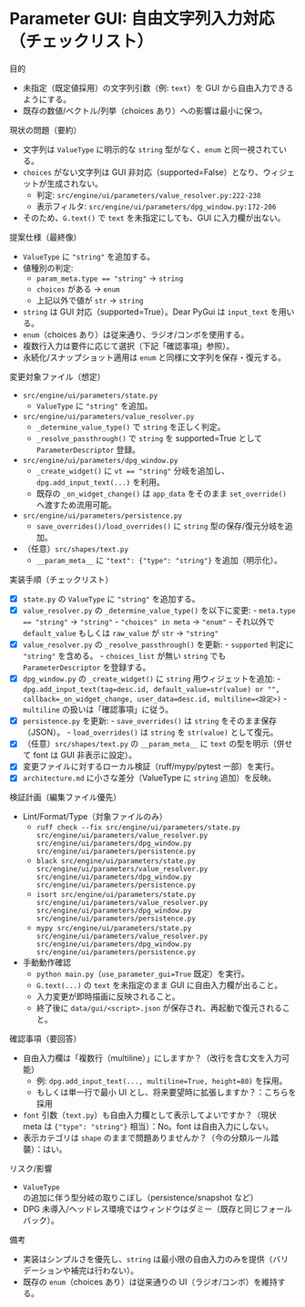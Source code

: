 # Parameter GUI: 自由文字列入力対応（チェックリスト）

目的

- 未指定（既定値採用）の文字列引数（例: `text`）を GUI から自由入力できるようにする。
- 既存の数値/ベクトル/列挙（choices あり）への影響は最小に保つ。

現状の問題（要約）

- 文字列は `ValueType` に明示的な `string` 型がなく、`enum` と同一視されている。
- `choices` がない文字列は GUI 非対応（supported=False）となり、ウィジェットが生成されない。
  - 判定: `src/engine/ui/parameters/value_resolver.py:222-238`
  - 表示フィルタ: `src/engine/ui/parameters/dpg_window.py:172-206`
- そのため、`G.text()` で `text` を未指定にしても、GUI に入力欄が出ない。

提案仕様（最終像）

- `ValueType` に `"string"` を追加する。
- 値種別の判定:
  - `param_meta.type == "string"` → `string`
  - `choices` がある → `enum`
  - 上記以外で値が `str` → `string`
- `string` は GUI 対応（supported=True）。Dear PyGui は `input_text` を用いる。
- `enum`（choices あり）は従来通り、ラジオ/コンボを使用する。
- 複数行入力は要件に応じて選択（下記「確認事項」参照）。
- 永続化/スナップショット適用は `enum` と同様に文字列を保存・復元する。

変更対象ファイル（想定）

- `src/engine/ui/parameters/state.py`
  - `ValueType` に `"string"` を追加。
- `src/engine/ui/parameters/value_resolver.py`
  - `_determine_value_type()` で `string` を正しく判定。
  - `_resolve_passthrough()` で `string` を supported=True として `ParameterDescriptor` 登録。
- `src/engine/ui/parameters/dpg_window.py`
  - `_create_widget()` に `vt == "string"` 分岐を追加し、`dpg.add_input_text(...)` を利用。
  - 既存の `_on_widget_change()` は `app_data` をそのまま `set_override()` へ渡すため流用可能。
- `src/engine/ui/parameters/persistence.py`
  - `save_overrides()/load_overrides()` に `string` 型の保存/復元分岐を追加。
- （任意）`src/shapes/text.py`
  - `__param_meta__` に `"text": {"type": "string"}` を追加（明示化）。

実装手順（チェックリスト）

- [x] `state.py` の `ValueType` に `"string"` を追加する。
- [x] `value_resolver.py` の `_determine_value_type()` を以下に変更: - `meta.type == "string"` → `"string"` - `"choices" in meta` → `"enum"` - それ以外で `default_value` もしくは `raw_value` が `str` → `"string"`
- [x] `value_resolver.py` の `_resolve_passthrough()` を更新: - `supported` 判定に `"string"` を含める。 - `choices_list` が無い `string` でも `ParameterDescriptor` を登録する。
- [x] `dpg_window.py` の `_create_widget()` に `string` 用ウィジェットを追加: - `dpg.add_input_text(tag=desc.id, default_value=str(value) or "", callback=_on_widget_change, user_data=desc.id, multiline=<設定>)` - `multiline` の扱いは「確認事項」に従う。
- [x] `persistence.py` を更新: - `save_overrides()` は `string` をそのまま保存（JSON）。 - `load_overrides()` は `string` を `str(value)` として復元。
- [x] （任意）`src/shapes/text.py` の `__param_meta__` に `text` の型を明示（併せて font は GUI 非表示に設定）。
- [x] 変更ファイルに対するローカル検証（ruff/mypy/pytest 一部）を実行。
- [x] `architecture.md` に小さな差分（ValueType に `string` 追加）を反映。

検証計画（編集ファイル優先）

- Lint/Format/Type（対象ファイルのみ）
  - `ruff check --fix src/engine/ui/parameters/state.py src/engine/ui/parameters/value_resolver.py src/engine/ui/parameters/dpg_window.py src/engine/ui/parameters/persistence.py`
  - `black src/engine/ui/parameters/state.py src/engine/ui/parameters/value_resolver.py src/engine/ui/parameters/dpg_window.py src/engine/ui/parameters/persistence.py`
  - `isort src/engine/ui/parameters/state.py src/engine/ui/parameters/value_resolver.py src/engine/ui/parameters/dpg_window.py src/engine/ui/parameters/persistence.py`
  - `mypy src/engine/ui/parameters/state.py src/engine/ui/parameters/value_resolver.py src/engine/ui/parameters/dpg_window.py src/engine/ui/parameters/persistence.py`
- 手動動作確認
  - `python main.py`（`use_parameter_gui=True` 既定）を実行。
  - `G.text(...)` の `text` を未指定のまま GUI に自由入力欄が出ること。
  - 入力変更が即時描画に反映されること。
  - 終了後に `data/gui/<script>.json` が保存され、再起動で復元されること。

確認事項（要回答）

- 自由入力欄は「複数行（multiline）」にしますか？（改行を含む文を入力可能）
  - 例: `dpg.add_input_text(..., multiline=True, height=80)` を採用。
  - もしくは単一行で最小 UI とし、将来要望時に拡張しますか？：こちらを採用
- `font` 引数（`text.py`）も自由入力欄として表示してよいですか？（現状 meta は `{"type": "string"}` 相当）：No。font は自由入力にしない。
- 表示カテゴリは `shape` のままで問題ありませんか？（今の分類ルール踏襲）：はい。

リスク/影響

- `ValueType` の追加に伴う型分岐の取りこぼし（persistence/snapshot など）
- DPG 未導入/ヘッドレス環境ではウィンドウはダミー（既存と同じフォールバック）。

備考

- 実装はシンプルさを優先し、`string` は最小限の自由入力のみを提供（バリデーションや補完は行わない）。
- 既存の `enum`（choices あり）は従来通りの UI（ラジオ/コンボ）を維持する。
